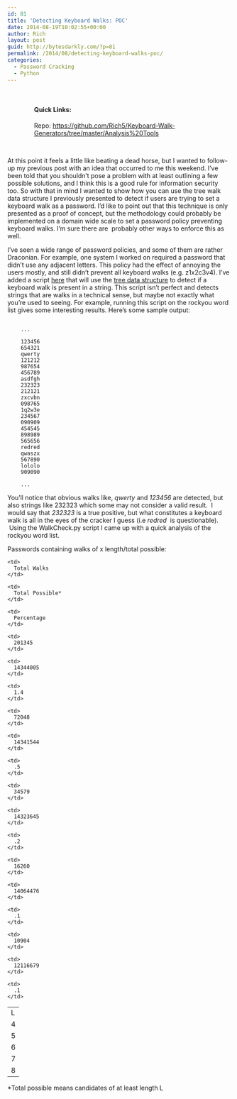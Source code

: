 ```yaml
---
id: 81
title: 'Detecting Keyboard Walks: POC'
date: 2014-08-19T10:02:55+00:00
author: Rich
layout: post
guid: http://bytesdarkly.com/?p=81
permalink: /2014/08/detecting-keyboard-walks-poc/
categories:
  - Password Cracking
  - Python
---
```

&nbsp;

<h4 style="padding-left: 60px;">
  Quick Links:
</h4>

<p style="padding-left: 60px;">
  Repo: <a href="https://github.com/Rich5/Keyboard-Walk-Generators/tree/master/Analysis%20Tools">https://github.com/Rich5/Keyboard-Walk-Generators/tree/master/Analysis%20Tools</a>
</p>

&nbsp;

At this point it feels a little like beating a dead horse, but I wanted to follow-up my previous post with an idea that occurred to me this weekend. I&#8217;ve been told that you shouldn&#8217;t pose a problem with at least outlining a few possible solutions, and I think this is a good rule for information security too. So with that in mind I wanted to show how you can use the tree walk data structure I previously presented to detect if users are trying to set a keyboard walk as a password. I&#8217;d like to point out that this technique is only presented as a proof of concept, but the methodology could probably be implemented on a domain wide scale to set a password policy preventing keyboard walks. I&#8217;m sure there are  probably other ways to enforce this as well.

I&#8217;ve seen a wide range of password policies, and some of them are rather Draconian. For example, one system I worked on required a password that didn&#8217;t use any adjacent letters. This policy had the effect of annoying the users mostly, and still didn&#8217;t prevent all keyboard walks (e.g. z1x2c3v4). I&#8217;ve added a script [here](https://github.com/Rich5/Keyboard-Walk-Generators/tree/master/Analysis%20Tools) that will use the [tree data structure](https://github.com/Rich5/Keyboard-Walk-Generators/blob/master/Method%201%20-%20Tree%20Walks/qwerty_graph.txt) to detect if a keyboard walk is present in a string. This script isn&#8217;t perfect and detects strings that are walks in a technical sense, but maybe not exactly what you&#8217;re used to seeing. For example, running this script on the rockyou word list gives some interesting results. Here&#8217;s some sample output:

<pre style="padding-left: 30px;"><code>
...

123456
654321
qwerty
121212
987654
456789
asdfgh
232323
212121
zxcvbn
098765
1q2w3e
234567
090909
454545
898989
565656
redred
qwaszx
567890
lololo
909090

...
</code></pre>

You&#8217;ll notice that obvious walks like, _qwerty_ and _123456_ are detected, but also strings like 232323 which some may not consider a valid result.  I would say that _232323_ is a true positive, but what constitutes a keyboard walk is all in the eyes of the cracker I guess (i.e _redred_  is questionable).  Using the WalkCheck.py script I came up with a quick analysis of the rockyou word list.

Passwords containing walks of x length/total possible:

<table>
  <tr>
    <td>
      L
    </td>
    
    <td>
      Total Walks
    </td>
    
    <td>
      Total Possible*
    </td>
    
    <td>
      Percentage
    </td>
  </tr>
  
  <tr>
    <td>
      4
    </td>
    
    <td>
      201345
    </td>
    
    <td>
      14344005
    </td>
    
    <td>
      1.4
    </td>
  </tr>
  
  <tr>
    <td>
      5
    </td>
    
    <td>
      72048
    </td>
    
    <td>
      14341544
    </td>
    
    <td>
      .5
    </td>
  </tr>
  
  <tr>
    <td>
      6
    </td>
    
    <td>
      34579
    </td>
    
    <td>
      14323645
    </td>
    
    <td>
      .2
    </td>
  </tr>
  
  <tr>
    <td>
      7
    </td>
    
    <td>
      16260
    </td>
    
    <td>
      14064476
    </td>
    
    <td>
      .1
    </td>
  </tr>
  
  <tr>
    <td>
      8
    </td>
    
    <td>
      10904
    </td>
    
    <td>
      12116679
    </td>
    
    <td>
      .1
    </td>
  </tr>
</table>

*Total possible means candidates of at least length L

&nbsp;

&nbsp;